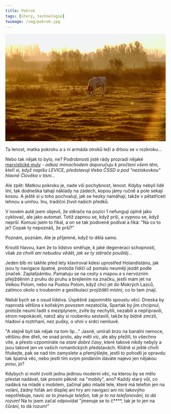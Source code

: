 ```yaml
---
title: Pokrok
tags: [úterý, technologie]
twimage: /img/pokrok.jpg
---
```


![cover](/img/pokrok.jpg)

Ta lenost, matka pokroku
a s ní armáda otroků
leží a drbou se v rozkroku...

Nebo tak nějak to bylo, ne? Podrobnosti jistě rády prozradí nějaké [marxistické muly](https://www.konfrontace.com/) - _odkaz mimochodem doporučuju k pročtení všem těm, kteří si, když napíšu LEVICE, představují třeba ČSSD a pod "neziskovkou" hlavně Člověka v tísni..._

Ale zpět: Matkou pokroku je, nade vší pochybnost, lenost. Kdyby nebyli lidé líní, tak dodneška tahají náklady na zádech, kopou jámy ručně a pole sekají kosou. A ještě si u toho pochvalují, jak se hezky namáhají, takže v pětatřiceti lehnou a umřou. Inu, tradiční život našich předků.

V novém autě jsem objevil, že stěrače na pozici 1 nefungují úplně jako cyklovač, ale jako automat. Totiž zapnou se, když prší, a vypnou se, když neprší. Komusi jsem to říkal, a on se tak podiveně podíval a říká: "Na co to je? Copak ty nepoznáš, že prší?"

Poznám, poznám. Ale je příjemné, když to dělá samo.

Kroutil hlavou, kam že to lidstvo směřuje, k jaké degeneraci schopností, však _za chvíli ani nebudou vědět, jak se ty stěrače pouštěj..._

Jeden blb mi takhle před lety klavíroval kdesi uprostřed Holandistánu, jak jsou ty navigace špatné, protože řidiči už pomalu neumějí jezdit podle značek. Zaplaťpámbu. Pamatuju se na cesty s mapou a s nervózním přejížděním z pruhu do pruhu a brejlením na značku, jestli mám jet na Velkou Polom, nebo na Pustou Polom, když chci jet do Mokrých Lazců, zatímco okolo s troubením a gestikulací projižděli místní, co to tam znají.

Nebál bych se o osud lidstva. Úspěšně zapomnělo spoustu věcí. Dneska by naprostá většina s koňským povozem nezatočila, Spartak by jim chcípnul, protože neumí řadit s meziplynem, zvíře by nechytili, nezabili a nepřipravili, strom nepokáceli, natož aby si roubenku sestavili, takže by bídně zmrzli, hladoví a roztrhaní, nez pušky, o ohni v srdci nemluvě.

"A stejně byli tak nějak na tom líp..." Jasně, umírali brzo na banální nemoce, většinu dne dřeli, ne snad proto, aby měli víc, ale aby přežili, to všechno víte, a přesto vzpomínáte na _staré dobré časy_, které takové nikdy nebyly a jsou takové jen ve vašich romantických představách. Klidně si ještě chvíli fňukejte, pak se nad tím zamyslete a přemýšlejte, jestli to pohodlí je opravdu tak špatná věc, nebo jestli tím svým pindáním dáváte najevo jen nějakou _posu_, jo?

Kdybych si mohl zvolit jednu jedinou moderní věc, na kterou by se mělo přestat nadávat, tak prosím pěkně: na "mobily", ano? Každý starý vůl, co nadává na mladé s mobilem, začínal jako mladé tele, které má telefon jen na volání, žádný foťák ani displej ani hry ani navigaci ani nic takovýho nepotřebuje, navíc _se to jmenuje telefon, tak je to na telefonování, to dá rozum!_ Na to jsem začal odpovídat "jmenuje se to č****, tak je to jen na čůrání, to dá rozum!"
